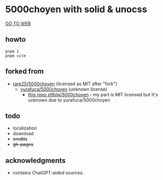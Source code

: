 # 5000choyen with solid & unocss

[GO TO WEB](https://sftblw.github.io/5000choyen/)

## howto

```
pnpm i
pnpm vite
```

## forked from

- [rare25/5000choyen](https://github.com/rare25/5000choyen) (licensed as MIT after "fork")
    - [yurafuca/5000choyen](https://github.com/yurafuca/5000choyen) (unknown license)
        - [this repo sftblw/5000choyen](https://github.com/sftblw/5000choyen) - my part is MIT licensed but It's unknown due to yurafuca/5000choyen


## todo

- localization
- download
- ~~credits~~
- ~~gh-pages~~


## acknowledgments

- contains ChatGPT-aided sources.
